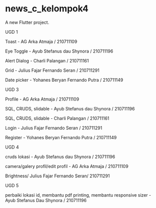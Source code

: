 # news_c_kelompok4


A new Flutter project.

UGD 1

Toast - AG Arka Atmaja / 210711109

Eye Toggle - Ayub Stefanus dau Shynora / 210711196   

Alert Dialog - Charli Palangan / 210711161

Grid - Julius Fajar Fernando Seran / 210711291

Date picker - Yohanes Beryan Fernando Putra / 210711149


UGD 3

Profile - AG Arka Atmaja / 210711109

SQL, CRUDS, slidable - Ayub Stefanus dau Shynora / 210711196 

SQL, CRUDS, slidable - Charli Palangan / 210711161

Login - Julius Fajar Fernando Seran / 210711291

Register - Yohanes Beryan Fernando Putra / 210711149



UGD 4

cruds lokasi - Ayub Stefanus dau Shynora / 210711196 

camera/galery profil/edit profil - AG Arka Atmaja / 210711109

Brightness/ Julius Fajar Fernando Seran/ 210711291



UGD 5

perbaiki lokasi id, membantu pdf printing, membantu responsive sizer - Ayub Stefanus Dau Shynora / 210711196


